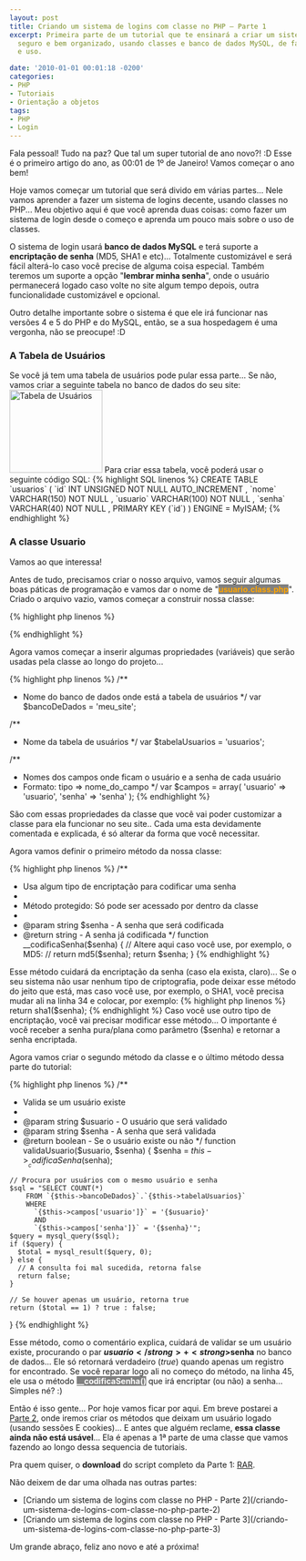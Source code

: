 ```yaml
---
layout: post
title: Criando um sistema de logins com classe no PHP – Parte 1
excerpt: Primeira parte de um tutorial que te ensinará a criar um sistema de logins
  seguro e bem organizado, usando classes e banco de dados MySQL, de fácil configuração
  e uso.

date: '2010-01-01 00:01:18 -0200'
categories:
- PHP
- Tutoriais
- Orientação a objetos
tags:
- PHP
- Login
---
```

Fala pessoal! Tudo na paz? Que tal um super tutorial de ano novo?! :D Esse é o primeiro artigo do ano, as 00:01 de 1º de Janeiro! Vamos começar o ano bem!

Hoje vamos começar um tutorial que será divido em várias partes... Nele vamos aprender a fazer um sistema de logins decente, usando classes no PHP... Meu objetivo aqui é que você aprenda duas coisas: como fazer um sistema de login desde o começo e aprenda um pouco mais sobre o uso de classes.

O sistema de login usará <strong>banco de dados MySQL</strong> e terá suporte a <strong>encriptação de senha</strong> (MD5, SHA1 e etc)... Totalmente customizável e será fácil alterá-lo caso você precise de alguma coisa especial. Também teremos um suporte a opção "<strong>lembrar minha senha</strong>", onde o usuário permanecerá logado caso volte no site algum tempo depois, outra funcionalidade customizável e opcional.

Outro detalhe importante sobre o sistema é que ele irá funcionar nas versões 4 e 5 do PHP e do MySQL, então, se a sua hospedagem é uma vergonha, não se preocupe! :D

<h3>A Tabela de Usuários</h3>
Se você já tem uma tabela de usuários pode pular essa parte... Se não, vamos criar a seguinte tabela no banco de dados do seu site:
<img src="http://blog.thiagobelem.net/arquivos/2009/12/tabela_usuarios.jpg" alt="Tabela de Usuários" title="Tabela de Usuários" width="163" height="146" class="size-full wp-image-664" />
Para criar essa tabela, você poderá usar o seguinte código SQL:
{% highlight SQL linenos %}
CREATE TABLE `usuarios` (
  `id` INT UNSIGNED NOT NULL AUTO_INCREMENT ,
  `nome` VARCHAR(150) NOT NULL ,
  `usuario` VARCHAR(100) NOT NULL ,
  `senha` VARCHAR(40) NOT NULL ,
  PRIMARY KEY (`id`) )
ENGINE = MyISAM;
{% endhighlight %}


<h3>A classe Usuario</h3>
Vamos ao que interessa!

Antes de tudo, precisamos criar o nosso arquivo, vamos seguir algumas boas páticas de programação e vamos dar o nome de "<strong style="background: gray; color: orange">usuario.class.php</strong>". Criado o arquivo vazio, vamos começar a construir nossa classe:


{% highlight php linenos %}
<?php
class Usuario {

}
?>
{% endhighlight %}

Agora vamos começar a inserir algumas propriedades (variáveis) que serão usadas pela classe ao longo do projeto...


{% highlight php linenos %}
  /**
   * Nome do banco de dados onde está a tabela de usuários
   */
  var $bancoDeDados = 'meu_site';

  /**
   * Nome da tabela de usuários
   */
  var $tabelaUsuarios = 'usuarios';

  /**
   * Nomes dos campos onde ficam o usuário e a senha de cada usuário
   * Formato: tipo => nome_do_campo
   */
  var $campos = array(
    'usuario' => 'usuario',
    'senha' => 'senha'
  );
{% endhighlight %}

São com essas propriedades da classe que você vai poder customizar a classe para ela funcionar no seu site.. Cada uma esta devidamente comentada e explicada, é só alterar da forma que você necessitar.

Agora vamos definir o primeiro método da nossa classe:


{% highlight php linenos %}
  /**
   * Usa algum tipo de encriptação para codificar uma senha
   *
   * Método protegido: Só pode ser acessado por dentro da classe
   *
   * @param string $senha - A senha que será codificada
   * @return string - A senha já codificada
   */
  function __codificaSenha($senha) {
    // Altere aqui caso você use, por exemplo, o MD5:
    // return md5($senha);
    return $senha;
  }
{% endhighlight %}

Esse método cuidará da encriptação da senha (caso ela exista, claro)... Se o seu sistema não usar nenhum tipo de criptografia, pode deixar esse método do jeito que está, mas caso você use, por exemplo, o SHA1, você precisa mudar ali na linha 34 e colocar, por exemplo:
{% highlight php linenos %}
return sha1($senha);
{% endhighlight %}
Caso você use outro tipo de encriptação, você vai precisar modificar esse método... O importante é você receber a senha pura/plana como parâmetro ($senha) e retornar a senha encriptada.

Agora vamos criar o segundo método da classe e o último método dessa parte do tutorial:


{% highlight php linenos %}
  /**
   * Valida se um usuário existe
   *
   * @param string $usuario - O usuário que será validado
   * @param string $senha - A senha que será validada
   * @return boolean - Se o usuário existe ou não
   */
  function validaUsuario($usuario, $senha) {
    $senha = $this->__codificaSenha($senha);

    // Procura por usuários com o mesmo usuário e senha
    $sql = "SELECT COUNT(*)
        FROM `{$this->bancoDeDados}`.`{$this->tabelaUsuarios}`
        WHERE
          `{$this->campos['usuario']}` = '{$usuario}'
          AND
          `{$this->campos['senha']}` = '{$senha}'";
    $query = mysql_query($sql);
    if ($query) {
      $total = mysql_result($query, 0);
    } else {
      // A consulta foi mal sucedida, retorna false
      return false;
    }

    // Se houver apenas um usuário, retorna true
    return ($total == 1) ? true : false;
  }
{% endhighlight %}

Esse método, como o comentário explica, cuidará de validar se um usuário existe, procurando o par <strong>$usuario</strong> + <strong>$senha</strong> no banco de dados... Ele só retornará verdadeiro (<em>true</em>) quando apenas um registro for encontrado.
Se você reparar logo ali no começo do método, na linha 45, ele usa o método <strong style="background: gray; color: #FFF">__codificaSenha()</strong> que irá encriptar (ou não) a senha... Simples né? :)

Então é isso gente... Por hoje vamos ficar por aqui. Em breve postarei a [Parte 2](/criando-um-sistema-de-logins-com-classe-no-php-parte-2), onde iremos criar os métodos que deixam um usuário logado (usando sessões E cookies)... E antes que alguém reclame, <strong>essa classe ainda não está usável</strong>... Ela é apenas a 1ª parte de uma classe que vamos fazendo ao longo dessa sequencia de tutoriais.

Pra quem quiser, o <strong>download</strong> do script completo da Parte 1: [RAR](/arquivos/2010/01/usuarios.class.parte1.rar).

Não deixem de dar uma olhada nas outras partes:

<ul>
<li>[Criando um sistema de logins com classe no PHP - Parte 2](/criando-um-sistema-de-logins-com-classe-no-php-parte-2)</li>
<li>[Criando um sistema de logins com classe no PHP - Parte 3](/criando-um-sistema-de-logins-com-classe-no-php-parte-3)</li>
</ul>
Um grande abraço, feliz ano novo e até a próxima!

